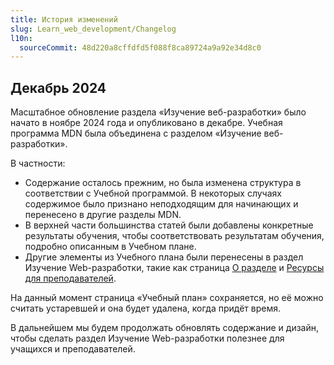 ```yaml
---
title: История изменений
slug: Learn_web_development/Changelog
l10n:
  sourceCommit: 48d220a8cffdfd5f088f8ca89724a9a92e34d8c0
---
```


## Декабрь 2024

Масштабное обновление раздела «Изучение веб-разработки» было начато в ноябре 2024 года и опубликовано в декабре. Учебная программа MDN была объединена с разделом «Изучение веб-разработки».

В частности:

- Содержание осталось прежним, но была изменена структура в соответствии с Учебной программой. В некоторых случаях содержимое было признано неподходящим для начинающих и перенесено в другие разделы MDN.
- В верхней части большинства статей были добавлены конкретные результаты обучения, чтобы соответствовать результатам обучения, подробно описанным в Учебном плане.
- Другие элементы из Учебного плана были перенесены в раздел Изучение Web-разработки, такие как страница [О разделе](/ru/docs/Learn_web_development/About) и [Ресурсы для преподавателей](/ru/docs/Learn_web_development/Educators).

На данный момент страница «Учебный план» сохраняется, но её можно считать устаревшей и она будет удалена, когда придёт время.

В дальнейшем мы будем продолжать обновлять содержание и дизайн, чтобы сделать раздел Изучение Web-разработки полезнее для учащихся и преподавателей.
